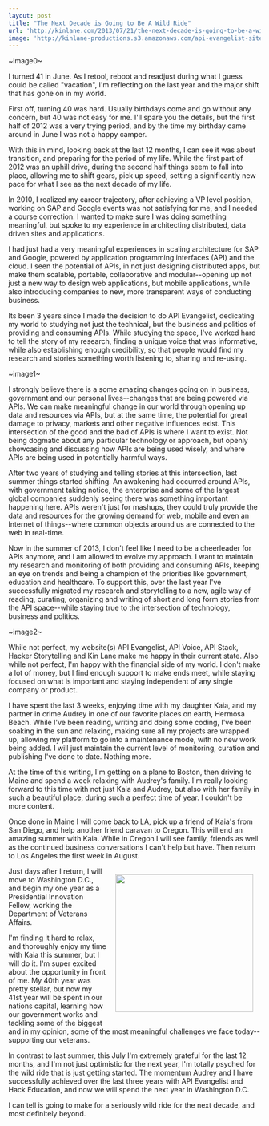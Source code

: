 ```yaml
---
layout: post
title: "The Next Decade is Going to Be A Wild Ride"
url: 'http://kinlane.com/2013/07/21/the-next-decade-is-going-to-be-a-wild-ride/'
image: 'http://kinlane-productions.s3.amazonaws.com/api-evangelist-site/blog/KinLane-04-2012-Headshot-3-250.jpg'
---
```


~image0~

I turned 41 in June. As I retool, reboot and readjust during what I guess could be called "vacation", I'm reflecting on the last year and the major shift that has gone on in my world.

First off, turning 40 was hard. Usually birthdays come and go without any concern, but 40 was not easy for me. I'll spare you the details, but the first half of 2012 was a very trying period, and by the time my birthday came around in June I was not a happy camper.

With this in mind, looking back at the last 12 months, I can see it was about transition, and preparing for the period of my life. While the first part of 2012 was an uphill drive, during the second half things seem to fall into place, allowing me to shift gears, pick up speed, setting a significantly new pace for what I see as the next decade of my life.

In 2010, I realized my career trajectory, after achieving a VP level position, working on SAP and Google events was not satisfying for me, and I needed a course correction. I wanted to make sure I was doing something meaningful, but spoke to my experience in architecting distributed, data driven sites and applications.

I had just had a very meaningful experiences in scaling architecture for SAP and Google, powered by application programming interfaces (API) and the cloud. I seen the potential of APIs, in not just designing distributed apps, but make them scalable, portable, collaborative and modular--opening up not just a new way to design web applications, but mobile applications, while also introducing companies to new, more transparent ways of conducting business.

Its been 3 years since I made the decision to do API Evangelist, dedicating my world to studying not just the technical, but the business and politics of providing and consuming APIs. While studying the space, I've worked hard to tell the story of my research, finding a unique voice that was informative, while also establishing enough credibility, so that people would find my research and stories something worth listening to, sharing and re-using.

~image1~

I strongly believe there is a some amazing changes going on in business, government and our personal lives--changes that are being powered via APIs. We can make meaningful change in our world through opening up data and resources via APIs, but at the same time, the potential for great damage to privacy, markets and other negative influences exist. This intersection of the good and the bad of APIs is where I want to exist. Not being dogmatic about any particular technology or approach, but openly showcasing and discussing how APIs are being used wisely, and where APIs are being used in potentially harmful ways.

After two years of studying and telling stories at this intersection, last summer things started shifting. An awakening had occurred around APIs, with government taking notice, the enterprise and some of the largest global companies suddenly seeing there was something important happening here. APIs weren't just for mashups, they could truly provide the data and resources for the growing demand for web, mobile and even an Internet of things--where common objects around us are connected to the web in real-time.

Now in the summer of 2013, I don't feel like I need to be a cheerleader for APIs anymore, and I am allowed to evolve my approach. I want to maintain my research and monitoring of both providing and consuming APIs, keeping an eye on trends and being a champion of the priorities like government, education and healthcare. To support this, over the last year I've successfully migrated my research and storytelling to a new, agile way of reading, curating, organizing and writing of short and long form stories from the API space--while staying true to the intersection of technology, business and politics.

~image2~

While not perfect, my website(s) API Evangelist, API Voice, API Stack, Hacker Storytelling and Kin Lane make me happy in their current state. Also while not perfect, I'm happy with the financial side of my world. I don't make a lot of money, but I find enough support to make ends meet, while staying focused on what is important and staying independent of any single company or product.

I have spent the last 3 weeks, enjoying time with my daughter Kaia, and my partner in crime Audrey in one of our favorite places on earth, Hermosa Beach. While I've been reading, writing and doing some coding, I've been soaking in the sun and relaxing, making sure all my projects are wrapped up, allowing my platform to go into a maintenance mode, with no new work being added. I will just maintain the current level of monitoring, curation and publishing I've done to date. Nothing more.

At the time of this writing, I'm getting on a plane to Boston, then driving to Maine and spend a week relaxing with Audrey's family. I'm really looking forward to this time with not just Kaia and Audrey, but also with her family in such a beautiful place, during such a perfect time of year. I couldn't be more content.

Once done in Maine I will come back to LA, pick up a friend of Kaia's from San Diego, and help another friend caravan to Oregon. This will end an amazing summer with Kaia. While in Oregon I will see family, friends as well as the continued business conversations I can't help but have. Then return to Los Angeles the first week in August.

<img style="padding: 15px;" src="https://s3.amazonaws.com/kinlane-productions/kin-lane/kin-lane-apistrat-chair.png" alt="" width="275" align="right" />

Just days after I return, I will move to Washington D.C., and begin my one year as a Presidential Innovation Fellow, working the Department of Veterans Affairs.

I'm finding it hard to relax, and thoroughly enjoy my time with Kaia this summer, but I will do it. I'm super excited about the opportunity in front of me. My 40th year was pretty stellar, but now my 41st year will be spent in our nations capital, learning how our government works and tackling some of the biggest and in my opinion, some of the most meaningful challenges we face today--supporting our veterans.

In contrast to last summer, this July I'm extremely grateful for the last 12 months, and I'm not just optimistic for the next year, I'm totally psyched for the wild ride that is just getting started. The momentum Audrey and I have successfully achieved over the last three years with API Evangelist and Hack Education, and now we will spend the next year in Washington D.C.

I can tell is going to make for a seriously wild ride for the next decade, and most definitely beyond.